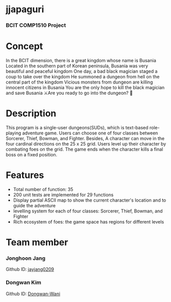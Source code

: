 # jjapaguri
### BCIT COMP1510 Project

# Concept
In the BCIT dimension, there is a great kingdom whose name is Busania
Located in the southern part of Korean peninsula, Busania was very beautiful and peaceful kingdom
One day, a bad black magician staged a coup to take over the kingdom
He summoned a dungeon from hell on the central part of the kingdom
Vicious monsters from dungeon are killing innocent citizens in Busania
You are the only hope to kill the black magician and save Busania
⚔️Are you ready to go into the dungeon? 🏹

# Description
This program is a single-user dungeons(SUDs), which is text-based role-playing adventure game.
Users can choose one of four classes between Sorcerer, Thief, Bowman, and Fighter. Besides, A character can move in the four cardinal directions on the 25 x 25 grid.
Users level up their character by combating foes on the grid. The game ends when the character kills a final boss on a fixed position. 

# Features
- Total number of function: 35
- 200 unit tests are implemented for 29 functions
- Display partial ASCII map to show the current character's location and to guide the adventure
- levelling system for each of four classes: Sorcerer, Thief, Bowman, and Fighter
- Rich ecosystem of foes: the game space has regions for different levels

# Team member
### Jonghoon Jang
Github ID: [jayjang0209](https://github.com/jayjang0209)

### Dongwan Kim
Github ID: [Dongwan-Wani](https://github.com/Dongwan-Wani)